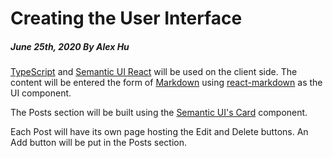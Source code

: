 # Creating the User Interface

##### June 25th, 2020 By Alex Hu

[TypeScript](https://www.typescriptlang.org/) and [Semantic UI React](https://react.semantic-ui.com/) will be used on the
client side. The content will be entered the form of [Markdown](https://www.markdownguide.org/) using
[react-markdown](https://www.npmjs.com/package/react-markdown) as the UI component.

The Posts section will be built using the [Semantic UI's Card](https://react.semantic-ui.com/views/card/) component.

Each Post will have its own page hosting the Edit and Delete buttons. An Add button will be put in the Posts section.
